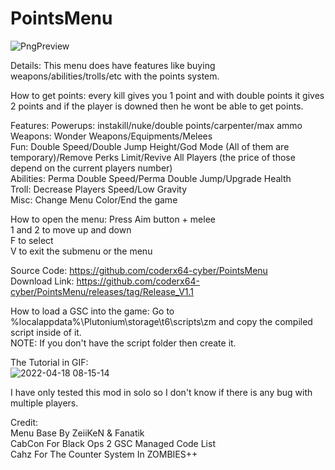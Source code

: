 # PointsMenu
![PngPreview](https://user-images.githubusercontent.com/79764433/163756572-9de49b2c-4644-47e8-95bb-e73f946554c2.png)

Details: This menu does have features like buying weapons/abilities/trolls/etc with the points system.

How to get points: every kill gives you 1 point and with double points it gives 2 points and if the player is downed then he wont be able to get points.

Features:
Powerups: instakill/nuke/double points/carpenter/max ammo  
Weapons: Wonder Weapons/Equipments/Melees  
Fun: Double Speed/Double Jump Height/God Mode (All of them are temporary)/Remove Perks Limit/Revive All Players (the price of those depend on the current players number)  
Abilities: Perma Double Speed/Perma Double Jump/Upgrade Health  
Troll: Decrease Players Speed/Low Gravity  
Misc: Change Menu Color/End the game  

How to open the menu: Press Aim button + melee  
1 and 2 to move up and down  
F to select  
V to exit the submenu or the menu 

Source Code: https://github.com/coderx64-cyber/PointsMenu  
Download Link: https://github.com/coderx64-cyber/PointsMenu/releases/tag/Release_V1.1
  
How to load a GSC into the game: Go to %localappdata%\Plutonium\storage\t6\scripts\zm and copy the compiled script inside of it.  
NOTE: If you don't have the script folder then create it.  

The Tutorial in GIF:  
![2022-04-18 08-15-14](https://user-images.githubusercontent.com/79764433/163763673-c33ca1de-bb21-4be8-9d46-7d56a0ea6aa3.gif)

I have only tested this mod in solo so I don't know if there is any bug with multiple players.  

Credit:  
Menu Base By ZeiiKeN & Fanatik  
CabCon For Black Ops 2 GSC Managed Code List  
Cahz For The Counter System In ZOMBIES++  
